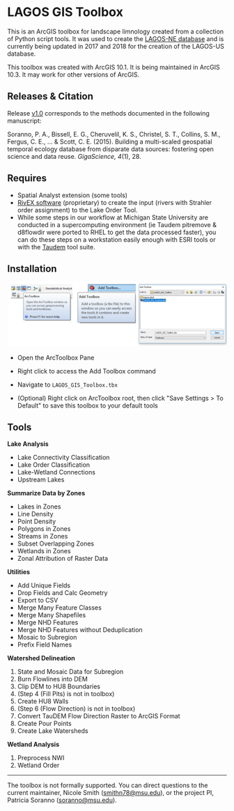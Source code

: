 LAGOS GIS Toolbox
===================

This is an ArcGIS toolbox for landscape limnology created from a collection of Python script tools. It was used to create the [LAGOS-NE database](https://lagoslakes.org/) and is currently being updated in 2017 and 2018 for the creation of the LAGOS-US database.

This toolbox was created with ArcGIS 10.1. It is being maintained in ArcGIS 10.3. It may work for other versions of ArcGIS.

## Releases & Citation
Release [v1.0](https://github.com/cont-limno/LAGOS_GIS_Toolbox/tree/v1.0) corresponds to the methods documented in the following manuscript:

Soranno, P. A., Bissell, E. G., Cheruvelil, K. S., Christel, S. T., Collins, S. M., Fergus, C. E., ... & Scott, C. E. (2015). Building a multi-scaled geospatial temporal ecology database from disparate data sources: fostering open science and data reuse. *GigaScience, 4*(1), 28.

## Requires
* Spatial Analyst extension (some tools)
* [RivEX software](http://www.rivex.co.uk/) (proprietary) to create the input (rivers with Strahler order assignment) to the Lake Order Tool.
* While some steps in our workflow at Michigan State University are conducted in a supercomputing environment (ie Taudem
pitremove & d8flowdir were ported to RHEL to get the data processed faster), you can do these steps on a workstation
easily enough with ESRI tools or with the [Taudem](http://hydrology.usu.edu/taudem/taudem5/index.html) tool suite.
## Installation

![](installation.png)

* Open the ArcToolbox Pane

* Right click to access the Add Toolbox command

* Navigate to `LAGOS_GIS_Toolbox.tbx`

* (Optional) Right click on ArcToolbox root, then click "Save Settings > To Default" to save this toolbox to your default tools

## Tools
**Lake Analysis**
* Lake Connectivity Classification
* Lake Order Classification
* Lake-Wetland Connections
* Upstream Lakes

**Summarize Data by Zones**
* Lakes in Zones
* Line Density
* Point Density
* Polygons in Zones
* Streams in Zones
* Subset Overlapping Zones
* Wetlands in Zones
* Zonal Attribution of Raster Data

**Utilities**
* Add Unique Fields
* Drop Fields and Calc Geometry
* Export to CSV
* Merge Many Feature Classes
* Merge Many Shapefiles
* Merge NHD Features
* Merge NHD Features without Deduplication
* Mosaic to Subregion
* Prefix Field Names

**Watershed Delineation**
1. State and Mosaic Data for Subregion
2. Burn Flowlines into DEM
3. Clip DEM to HU8 Boundaries
4. (Step 4 (Fill Pits) is not in toolbox)
5. Create HU8 Walls
6. (Step 6 (Flow Direction) is not in toolbox)
7. Convert TauDEM Flow Direction Raster to ArcGIS Format
8. Create Pour Points
9. Create Lake Watersheds

**Wetland Analysis**
1. Preprocess NWI
2. Wetland Order

---

The toolbox is not formally supported. You can direct questions to the current maintainer, Nicole Smith (smithn78@msu.edu), or the project PI, Patricia Soranno (soranno@msu.edu).

